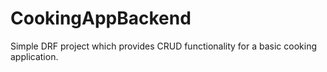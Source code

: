 # CookingAppBackend
Simple DRF project which provides CRUD functionality for a basic cooking application.
